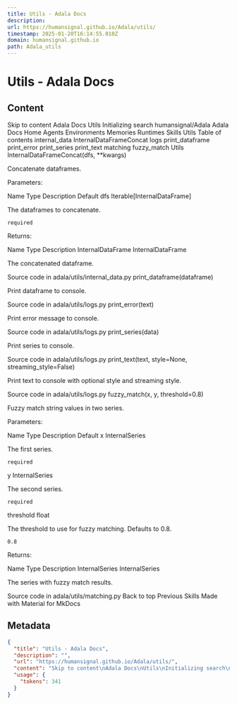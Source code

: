 ```yaml
---
title: Utils - Adala Docs
description: 
url: https://humansignal.github.io/Adala/utils/
timestamp: 2025-01-20T16:14:55.010Z
domain: humansignal.github.io
path: Adala_utils
---
```


# Utils - Adala Docs



## Content

Skip to content
Adala Docs
Utils
Initializing search
 humansignal/Adala
Adala Docs
Home
Agents
Environments
Memories
Runtimes
Skills
Utils
Table of contents
internal_data
InternalDataFrameConcat
logs
print_dataframe
print_error
print_series
print_text
matching
fuzzy_match
Utils
InternalDataFrameConcat(dfs, **kwargs)

Concatenate dataframes.

Parameters:

Name	Type	Description	Default
dfs	Iterable[InternalDataFrame]	

The dataframes to concatenate.

	required

Returns:

Name	Type	Description
InternalDataFrame	InternalDataFrame	

The concatenated dataframe.

Source code in adala/utils/internal_data.py
print_dataframe(dataframe)

Print dataframe to console.

Source code in adala/utils/logs.py
print_error(text)

Print error message to console.

Source code in adala/utils/logs.py
print_series(data)

Print series to console.

Source code in adala/utils/logs.py
print_text(text, style=None, streaming_style=False)

Print text to console with optional style and streaming style.

Source code in adala/utils/logs.py
fuzzy_match(x, y, threshold=0.8)

Fuzzy match string values in two series.

Parameters:

Name	Type	Description	Default
x	InternalSeries	

The first series.

	required
y	InternalSeries	

The second series.

	required
threshold	float	

The threshold to use for fuzzy matching. Defaults to 0.8.

	0.8

Returns:

Name	Type	Description
InternalSeries	InternalSeries	

The series with fuzzy match results.

Source code in adala/utils/matching.py
 Back to top
Previous
Skills
Made with Material for MkDocs

## Metadata

```json
{
  "title": "Utils - Adala Docs",
  "description": "",
  "url": "https://humansignal.github.io/Adala/utils/",
  "content": "Skip to content\nAdala Docs\nUtils\nInitializing search\n humansignal/Adala\nAdala Docs\nHome\nAgents\nEnvironments\nMemories\nRuntimes\nSkills\nUtils\nTable of contents\ninternal_data\nInternalDataFrameConcat\nlogs\nprint_dataframe\nprint_error\nprint_series\nprint_text\nmatching\nfuzzy_match\nUtils\nInternalDataFrameConcat(dfs, **kwargs)\n\nConcatenate dataframes.\n\nParameters:\n\nName\tType\tDescription\tDefault\ndfs\tIterable[InternalDataFrame]\t\n\nThe dataframes to concatenate.\n\n\trequired\n\nReturns:\n\nName\tType\tDescription\nInternalDataFrame\tInternalDataFrame\t\n\nThe concatenated dataframe.\n\nSource code in adala/utils/internal_data.py\nprint_dataframe(dataframe)\n\nPrint dataframe to console.\n\nSource code in adala/utils/logs.py\nprint_error(text)\n\nPrint error message to console.\n\nSource code in adala/utils/logs.py\nprint_series(data)\n\nPrint series to console.\n\nSource code in adala/utils/logs.py\nprint_text(text, style=None, streaming_style=False)\n\nPrint text to console with optional style and streaming style.\n\nSource code in adala/utils/logs.py\nfuzzy_match(x, y, threshold=0.8)\n\nFuzzy match string values in two series.\n\nParameters:\n\nName\tType\tDescription\tDefault\nx\tInternalSeries\t\n\nThe first series.\n\n\trequired\ny\tInternalSeries\t\n\nThe second series.\n\n\trequired\nthreshold\tfloat\t\n\nThe threshold to use for fuzzy matching. Defaults to 0.8.\n\n\t0.8\n\nReturns:\n\nName\tType\tDescription\nInternalSeries\tInternalSeries\t\n\nThe series with fuzzy match results.\n\nSource code in adala/utils/matching.py\n Back to top\nPrevious\nSkills\nMade with Material for MkDocs",
  "usage": {
    "tokens": 341
  }
}
```
